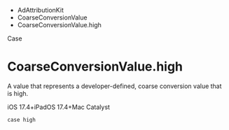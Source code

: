 

- AdAttributionKit
- CoarseConversionValue
-  CoarseConversionValue.high 

Case

# CoarseConversionValue.high

A value that represents a developer-defined, coarse conversion value that is high.

iOS 17.4+iPadOS 17.4+Mac Catalyst

``` source
case high
```

